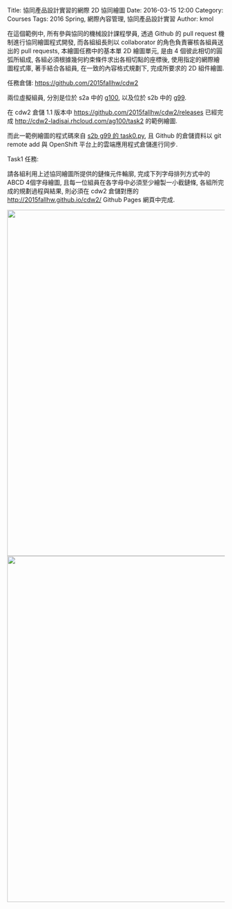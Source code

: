 Title: 協同產品設計實習的網際 2D 協同繪圖
Date: 2016-03-15 12:00
Category: Courses
Tags: 2016 Spring, 網際內容管理, 協同產品設計實習
Author: kmol

在這個範例中, 所有參與協同的機械設計課程學員, 透過 Github 的 pull request 機制進行協同繪圖程式開發, 而各組組長則以 collaborator 的角色負責審核各組員送出的 pull requests, 本繪圖任務中的基本單 2D 繪圖單元, 是由 4 個彼此相切的圓弧所組成, 各組必須根據幾何約束條件求出各相切點的座標後, 使用指定的網際繪圖程式庫, 著手結合各組員, 在一致的內容格式規劃下, 完成所要求的 2D 組件繪圖.

<!-- PELICAN_END_SUMMARY -->

任務倉儲: <a href="https://github.com/2015fallhw/cdw2">https://github.com/2015fallhw/cdw2</a>

兩位虛擬組員, 分別是位於 s2a 中的 <a href="https://github.com/2015fallhw/cdw2/tree/6ebf1e29c7379eb8c86eeae61ffea9fe1d79b098/users/s2a/g100">g100</a>, 以及位於 s2b 中的 <a href="https://github.com/2015fallhw/cdw2/tree/6ebf1e29c7379eb8c86eeae61ffea9fe1d79b098/users/s2b/g99">g99</a>.

在 cdw2 倉儲 1.1 版本中 <a href="https://github.com/2015fallhw/cdw2/releases">https://github.com/2015fallhw/cdw2/releases</a> 已經完成 <a href="http://cdw2-ladisai.rhcloud.com/ag100/task2">http://cdw2-ladisai.rhcloud.com/ag100/task2</a> 的範例繪圖.

而此一範例繪圖的程式碼來自 <a href="https://github.com/2015fallhw/cdw2/blob/6ebf1e29c7379eb8c86eeae61ffea9fe1d79b098/users/s2b/g99/task0.py">s2b g99 的 task0.py</a>, 且 Github 的倉儲資料以 git remote add 與 OpenShift 平台上的雲端應用程式倉儲進行同步.

Task1 任務:

請各組利用上述協同繪圖所提供的鏈條元件輪廓, 完成下列字母排列方式中的 ABCD 4個字母繪圖, 且每一位組員在各字母中必須至少繪製一小截鏈條, 各組所完成的規劃過程與結果, 則必須在 cdw2 倉儲對應的 <a href="http://2015fallhw.github.io/cdw2/">http://2015fallhw.github.io/cdw2/</a> Github Pages 網頁中完成.

<img src="http://chiamingyen.github.io/kmolab_data/files/bike_chain_1.jpg" width="800" />

<img src="http://chiamingyen.github.io/kmolab_data/files/bike_chain_2.jpg" width="800" />